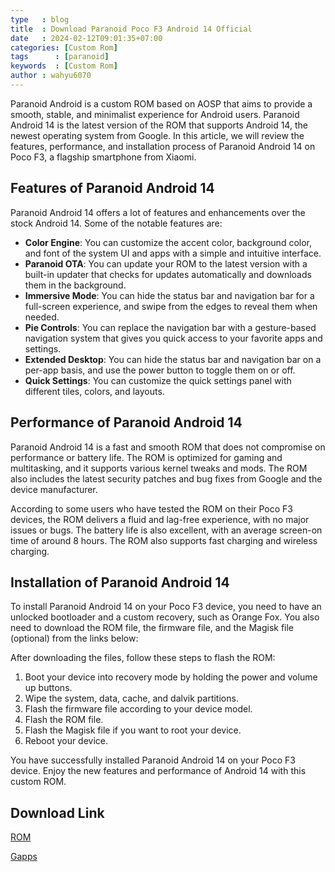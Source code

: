 ```yaml
---
type   : blog
title  : Download Paranoid Poco F3 Android 14 Official
date   : 2024-02-12T09:01:35+07:00
categories: [Custom Rom]
tags      : [paranoid]
keywords  : [Custom Rom]
author : wahyu6070
---
```


Paranoid Android is a custom ROM based on AOSP that aims to provide a smooth, stable, and minimalist experience for Android users. Paranoid Android 14 is the latest version of the ROM that supports Android 14, the newest operating system from Google. In this article, we will review the features, performance, and installation process of Paranoid Android 14 on Poco F3, a flagship smartphone from Xiaomi.

## Features of Paranoid Android 14

Paranoid Android 14 offers a lot of features and enhancements over the stock Android 14. Some of the notable features are:

- **Color Engine**: You can customize the accent color, background color, and font of the system UI and apps with a simple and intuitive interface.
- **Paranoid OTA**: You can update your ROM to the latest version with a built-in updater that checks for updates automatically and downloads them in the background.
- **Immersive Mode**: You can hide the status bar and navigation bar for a full-screen experience, and swipe from the edges to reveal them when needed.
- **Pie Controls**: You can replace the navigation bar with a gesture-based navigation system that gives you quick access to your favorite apps and settings.
- **Extended Desktop**: You can hide the status bar and navigation bar on a per-app basis, and use the power button to toggle them on or off.
- **Quick Settings**: You can customize the quick settings panel with different tiles, colors, and layouts.

## Performance of Paranoid Android 14

Paranoid Android 14 is a fast and smooth ROM that does not compromise on performance or battery life. The ROM is optimized for gaming and multitasking, and it supports various kernel tweaks and mods. The ROM also includes the latest security patches and bug fixes from Google and the device manufacturer.

According to some users who have tested the ROM on their Poco F3 devices, the ROM delivers a fluid and lag-free experience, with no major issues or bugs. The battery life is also excellent, with an average screen-on time of around 8 hours. The ROM also supports fast charging and wireless charging.

## Installation of Paranoid Android 14

To install Paranoid Android 14 on your Poco F3 device, you need to have an unlocked bootloader and a custom recovery, such as Orange Fox. You also need to download the ROM file, the firmware file, and the Magisk file (optional) from the links below:


After downloading the files, follow these steps to flash the ROM:

1. Boot your device into recovery mode by holding the power and volume up buttons.
2. Wipe the system, data, cache, and dalvik partitions.
3. Flash the firmware file according to your device model.
4. Flash the ROM file.
5. Flash the Magisk file if you want to root your device.
6. Reboot your device.

You have successfully installed Paranoid Android 14 on your Poco F3 device. Enjoy the new features and performance of Android 14 with this custom ROM.

## Download Link 

[ROM](https://paranoidandroid.co/alioth/)

[Gapps](https://litegapps.github.io)
